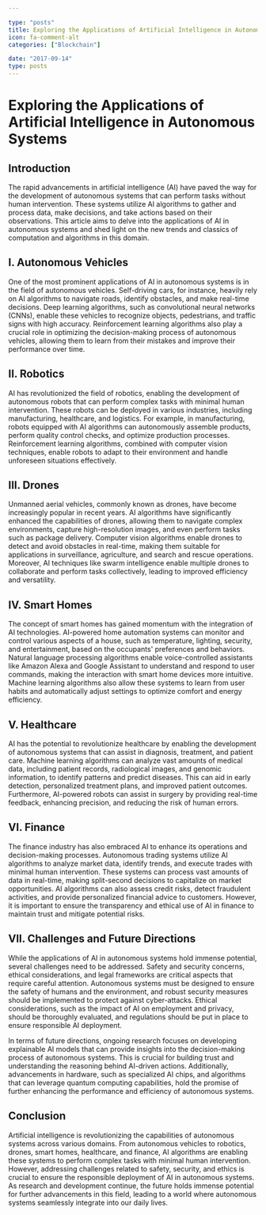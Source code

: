 ```yaml
---

type: "posts"
title: Exploring the Applications of Artificial Intelligence in Autonomous Systems
icon: fa-comment-alt
categories: ["Blockchain"]

date: "2017-09-14"
type: posts
---
```





# Exploring the Applications of Artificial Intelligence in Autonomous Systems

## Introduction

The rapid advancements in artificial intelligence (AI) have paved the way for the development of autonomous systems that can perform tasks without human intervention. These systems utilize AI algorithms to gather and process data, make decisions, and take actions based on their observations. This article aims to delve into the applications of AI in autonomous systems and shed light on the new trends and classics of computation and algorithms in this domain.

## I. Autonomous Vehicles

One of the most prominent applications of AI in autonomous systems is in the field of autonomous vehicles. Self-driving cars, for instance, heavily rely on AI algorithms to navigate roads, identify obstacles, and make real-time decisions. Deep learning algorithms, such as convolutional neural networks (CNNs), enable these vehicles to recognize objects, pedestrians, and traffic signs with high accuracy. Reinforcement learning algorithms also play a crucial role in optimizing the decision-making process of autonomous vehicles, allowing them to learn from their mistakes and improve their performance over time.

## II. Robotics

AI has revolutionized the field of robotics, enabling the development of autonomous robots that can perform complex tasks with minimal human intervention. These robots can be deployed in various industries, including manufacturing, healthcare, and logistics. For example, in manufacturing, robots equipped with AI algorithms can autonomously assemble products, perform quality control checks, and optimize production processes. Reinforcement learning algorithms, combined with computer vision techniques, enable robots to adapt to their environment and handle unforeseen situations effectively.

## III. Drones

Unmanned aerial vehicles, commonly known as drones, have become increasingly popular in recent years. AI algorithms have significantly enhanced the capabilities of drones, allowing them to navigate complex environments, capture high-resolution images, and even perform tasks such as package delivery. Computer vision algorithms enable drones to detect and avoid obstacles in real-time, making them suitable for applications in surveillance, agriculture, and search and rescue operations. Moreover, AI techniques like swarm intelligence enable multiple drones to collaborate and perform tasks collectively, leading to improved efficiency and versatility.

## IV. Smart Homes

The concept of smart homes has gained momentum with the integration of AI technologies. AI-powered home automation systems can monitor and control various aspects of a house, such as temperature, lighting, security, and entertainment, based on the occupants' preferences and behaviors. Natural language processing algorithms enable voice-controlled assistants like Amazon Alexa and Google Assistant to understand and respond to user commands, making the interaction with smart home devices more intuitive. Machine learning algorithms also allow these systems to learn from user habits and automatically adjust settings to optimize comfort and energy efficiency.

## V. Healthcare

AI has the potential to revolutionize healthcare by enabling the development of autonomous systems that can assist in diagnosis, treatment, and patient care. Machine learning algorithms can analyze vast amounts of medical data, including patient records, radiological images, and genomic information, to identify patterns and predict diseases. This can aid in early detection, personalized treatment plans, and improved patient outcomes. Furthermore, AI-powered robots can assist in surgery by providing real-time feedback, enhancing precision, and reducing the risk of human errors.

## VI. Finance

The finance industry has also embraced AI to enhance its operations and decision-making processes. Autonomous trading systems utilize AI algorithms to analyze market data, identify trends, and execute trades with minimal human intervention. These systems can process vast amounts of data in real-time, making split-second decisions to capitalize on market opportunities. AI algorithms can also assess credit risks, detect fraudulent activities, and provide personalized financial advice to customers. However, it is important to ensure the transparency and ethical use of AI in finance to maintain trust and mitigate potential risks.

## VII. Challenges and Future Directions

While the applications of AI in autonomous systems hold immense potential, several challenges need to be addressed. Safety and security concerns, ethical considerations, and legal frameworks are critical aspects that require careful attention. Autonomous systems must be designed to ensure the safety of humans and the environment, and robust security measures should be implemented to protect against cyber-attacks. Ethical considerations, such as the impact of AI on employment and privacy, should be thoroughly evaluated, and regulations should be put in place to ensure responsible AI deployment.

In terms of future directions, ongoing research focuses on developing explainable AI models that can provide insights into the decision-making process of autonomous systems. This is crucial for building trust and understanding the reasoning behind AI-driven actions. Additionally, advancements in hardware, such as specialized AI chips, and algorithms that can leverage quantum computing capabilities, hold the promise of further enhancing the performance and efficiency of autonomous systems.

## Conclusion

Artificial intelligence is revolutionizing the capabilities of autonomous systems across various domains. From autonomous vehicles to robotics, drones, smart homes, healthcare, and finance, AI algorithms are enabling these systems to perform complex tasks with minimal human intervention. However, addressing challenges related to safety, security, and ethics is crucial to ensure the responsible deployment of AI in autonomous systems. As research and development continue, the future holds immense potential for further advancements in this field, leading to a world where autonomous systems seamlessly integrate into our daily lives.